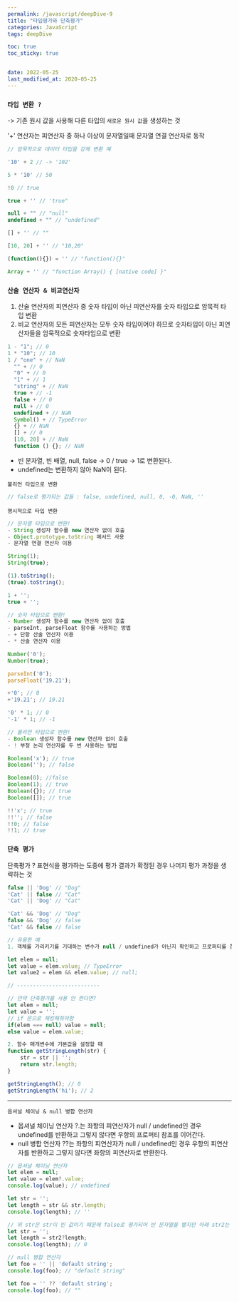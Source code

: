 ```yaml
---
permalink: /javascript/deepDive-9
title: "타입평가와 단축평가"
categories: JavaScript
tags: deepDive

toc: true
toc_sticky: true


date: 2022-05-25
last_modified_at: 2020-05-25
---
```


### `타입 변환 ?`

-> 기존 원시 값을 사용해 다른 타입의 `새로운 원시 값`을 생성하는 것

'+' 연산자는 피연산자 중 하나 이상이 문자열일때 문자열 연결 연산자로 동작

```javascript
// 암묵적으로 데이터 타입을 강제 변환 예

'10' + 2 // -> '102'

5 * '10' // 50

!0 // true

true + '' // 'true"

null + "" // "null"
undefined + "" // "undefined"

[] + '' // ""

[10, 20] + '' // "10,20"

(function(){}) = '' // "function(){}"

Array + '' // "function Array() { [native code] }"
```

### `산술 연산자 & 비교연산자`

1. 산술 연산자의 피연산자 중 숫자 타입이 아닌 피연산자를 숫자 타입으로 암묵적 타입 변환
2. 비교 연산자의 모든 피연산자는 모두 숫자 타입이어야 하므로 숫자타입이 아닌 피연산자들을 암묵적으로 숫자타입으로 변환

```jsx
1 - "1"; // 0
1 * "10"; // 10
1 / "one" + // NaN
  "" + // 0
  "0" + // 0
  "1" + // 1
  "string" + // NaN
  true + // -1
  false + // 0
  null + // 0
  undefined + // NaN
  Symbol() + // TypeError
  {} + // NaN
  [] + // 0
  [10, 20] + // NaN
  function () {}; // NaN
```

- 빈 문자열, 빈 배열, null, false -> 0 / true -> 1로 변환된다.
- undefined는 변환하지 않아 NaN이 된다.

`불리언 타입으로 변환`

```jsx
// false로 평가되는 값들 : false, undefined, null, 0, -0, NaN, ''
```

`명시적으로 타입 변환`

```jsx
// 문자열 타입으로 변환!
- String 생성자 함수를 new 연산자 없이 호출
- Object.prototype.toString 메서드 사용
- 문자열 연결 연산자 이용

String(1);
String(true);

(1).toString();
(true).toString();

1 + '';
true + '';

// 숫자 타입으로 변환!
- Number 생성자 함수를 new 연산자 없이 호출
- parseInt, parseFloat 함수를 사용하는 방법
- + 단항 산술 연산자 이용
- * 산술 연산자 이용

Number('0');
Number(true);

parseInt('0');
parseFloat('19.21');

+'0'; // 0
+'19.21'; // 19.21

'0' * 1; // 0
'-1' * 1; // -1

// 불리언 타입으로 변환!
- Boolean 생성자 함수를 new 연산자 없이 호출
- ! 부정 논리 연산자를 두 번 사용하는 방법

Boolean('x'); // true
Boolean(''); // false

Boolean(0); //false
Boolean(1); // true
Boolean({}); // true
Boolean([]); // true

!!'x'; // true
!!''; // false
!!0; // false
!!1; // true
```

### `단축 평가`

단축평가 ? 표현식을 평가하는 도중에 평가 결과가 확정된 경우 나머지 평가 과정을 생략하는 것

```jsx
false || 'Dog' // "Dog"
'Cat' || false // "Cat"
'Cat' || 'Dog' // "Cat"

'Cat' && 'Dog' // "Dog"
false && 'Dog' // false
'Cat' && false // false

// 유용한 예
1. 객체를 가리키기를 기대하는 변수가 null / undefined가 아닌지 확인하고 프로퍼티를 참조할 때

let elem = null;
let value = elem.value; // TypeError
let value2 = elem && elem.value; // null;

// --------------------------

// 만약 단축평가를 사용 안 한다면?
let elem = null;
let value = '';
// if 문으로 체킹해줘야함
if(elem === null) value = null;
else value = elem.value;

2. 함수 매개변수에 기본값을 설정할 때
function getStringLength(str) {
	str = str || '';
	return str.length;
}

getStringLength(); // 0
getStringLength('hi'); // 2
```

---

`옵셔널 체이닝 & null 병합 연산자`

- 옵셔널 체이닝 연산자 ?.는 좌항의 피연산자가 null / undefined인 경우 undefined를 반환하고 그렇지 않다면 우항의 프로퍼티 참조를 이어간다.
- null 병합 연산자 ??는 좌항의 피연산자가 null / undefined인 경우 우항의 피연산자를 반환하고 그렇지 않다면 좌항의 피연산자로 반환한다.

```javascript
// 옵셔널 체이닝 연산자
let elem = null;
let value = elem?.value;
console.log(value); // undefined

let str = '';
let length = str && str.length;
console.log(length); // ''

// 위 str은 str이 빈 값이기 때문에 false로 평가되어 빈 문자열을 뱉지만 아래 str2는 옵셔널 체이닝 연산자 사용으로 ''은 null/undefined이 아니기 때문에 우항의 프로퍼티 참조를 이어간다.
let str = '';
let length = str2?length;
console.log(length); // 0

// null 병합 연산자
let foo = '' || 'default string';
console.log(foo); // "default string"

let foo = '' ?? 'default string';
console.log(foo); // ""
```
